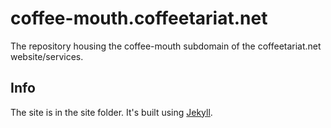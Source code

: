 # coffee-mouth.coffeetariat.net
The repository housing the coffee-mouth subdomain of the coffeetariat.net website/services.

## Info

The site is in the site folder.
It's built using [Jekyll](https://www.jekyllrb.com/).
